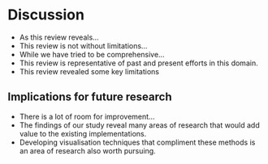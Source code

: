 # Discussion

- As this review reveals…
- This review is not without limitations…
- While we have tried to be comprehensive…
- This review is representative of past and present efforts in this domain.
- This review revealed some key limitations

## Implications for future research

- There is a lot of room for improvement…
- The findings of our study reveal many areas of research that would add value to the existing implementations.
- Developing visualisation techniques that compliment these methods is an area of research also worth pursuing.

